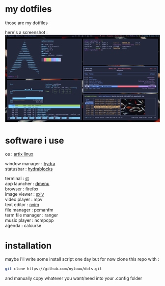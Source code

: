 # my dotfiles

those are my dotfiles

here's a screenshot :\
![screenshot](https://raw.githubusercontent.com/nytouu/hydra/master/screenshot.png)

# software i use

os : [artix linux](https://artixlinux.org/)

window manager : [hydra](https://github.com/nytouu/hydra)\
statusbar : [hydrablocks](https://github.com/nytouu/hydrablocks)

terminal : [st](https://github.com/nytouu/st)\
app launcher : [dmenu](https://github.com/nytouu/dmenu)\
browser : firefox\
image viewer : [sxiv](https://github.com/muennich/sxiv)\
video player : mpv\
text editor : [nvim](https://github.com/nytouu/nvim)\
file manager : pcmanfm\
term file manager : ranger\
music player : ncmpcpp\
agenda : calcurse

# installation

maybe i'll write some install script one day but for now clone this repo with :
```sh
git clone https://github.com/nytouu/dots.git
```
and manually copy whatever you want/need into your .config folder

